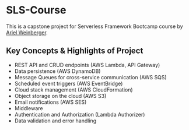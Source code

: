 # SLS-Course

This is a capstone project for Serverless Framework Bootcamp course by [Ariel Weinberger](https://www.udemy.com/user/ariel-weinberger/).

## Key Concepts & Highlights of Project

- REST API and CRUD endpoints (AWS Lambda, API Gateway)
- Data persistence (AWS DynamoDB)
- Message Queues for cross-service communication (AWS SQS)
- Scheduled event triggers (AWS EventBridge)
- Cloud stack management (AWS CloudFormation)
- Object storage on the cloud (AWS S3)
- Email notifications (AWS SES)
- Middleware
- Authentication and Authorization (Lambda Authorizer)
- Data validation and error handling
